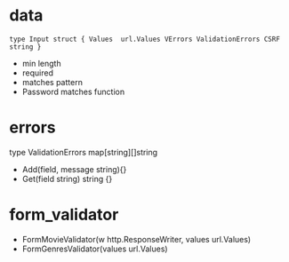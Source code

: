 # data 

``type Input struct {
	Values  url.Values
	VErrors ValidationErrors
	CSRF    string
}
``
- min length 
- required
- matches pattern
- Password matches function


# errors 

type ValidationErrors map[string][]string
- Add(field, message string){}
- Get(field string) string {}

# form_validator

- FormMovieValidator(w http.ResponseWriter, values url.Values)
- FormGenresValidator(values url.Values)